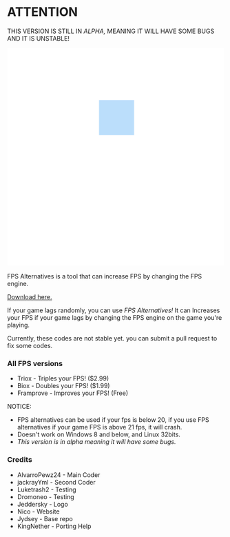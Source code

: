 #  ATTENTION 
THIS VERSION IS STILL IN *ALPHA,* MEANING IT WILL HAVE SOME BUGS AND IT IS UNSTABLE!

![FPS Alternatives logo](bin/20240617_165636.png)

FPS Alternatives is a tool that can increase FPS by changing the FPS engine.

[Download here.](http://paste.ubuntu.com/108037)

If your game lags randomly, you can use *FPS Alternatives!*
It can Increases your FPS if your game lags by changing the FPS engine on the game you're playing.

Currently, these codes are not stable yet. you can submit a pull request to fix some codes.

### All FPS versions
- Triox - Triples your FPS! ($2.99)
- Biox - Doubles your FPS! ($1.99)
- Framprove - Improves your FPS! (Free)

NOTICE:
- FPS alternatives can be used if your fps is below 20, if you use FPS alternatives if your game FPS is above 21 fps, it will crash.
- Doesn't work on Windows 8 and below, and Linux 32bits.
- *This version is in alpha meaning it will have some bugs.*

### Credits
- AlvarroPewz24 - Main Coder
- jackrayYml - Second Coder
- Luketrash2 - Testing
- Dromoneo - Testing
- Jeddersky - Logo
- Nico - Website
- Jydsey - Base repo
- KingNether - Porting Help
